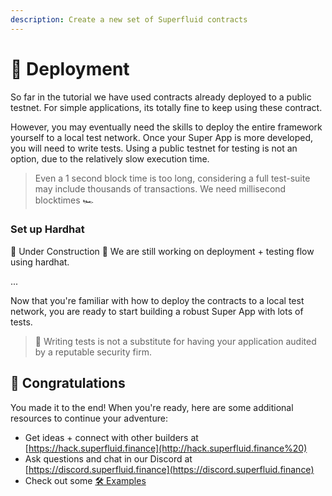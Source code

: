 ```yaml
---
description: Create a new set of Superfluid contracts
---
```


# 🤖 Deployment

So far in the tutorial we have used contracts already deployed to a public testnet. For simple applications, its totally fine to keep using these contract.

However, you may eventually need the skills to deploy the entire framework yourself to a local test network. Once your Super App is more developed, you will need to write tests. Using a public testnet for testing is not an option, due to the relatively slow execution time. 

> Even a 1 second block time is too long, considering a full test-suite may include thousands of transactions. We need millisecond blocktimes 🏎

### Set up Hardhat

🚧 Under Construction 🚧  We are still working on deployment + testing flow using hardhat. 

...

Now that you're familiar with how to deploy the contracts to a local test network, you are ready to start building a robust Super App with lots of tests. 

> 🛑 Writing tests is not a substitute for having your application audited by a reputable security firm.



## 🎉 Congratulations 

You made it to the end! When you're ready, here are some additional resources to continue your adventure:

* Get ideas + connect with other builders at [https://hack.superfluid.finance](http://hack.superfluid.finance%20) 
* Ask questions and chat in our Discord at [https://discord.superfluid.finance](https://discord.superfluid.finance)
* Check out some [🛠️ Examples](../resources/examples/)

